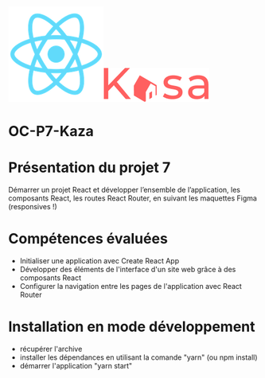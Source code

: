 ![logo du site](./public/logo192.png)![logo Kaza](./src/assets/images/LOGO.png)

# OC-P7-Kaza

# Présentation du projet 7

Démarrer un projet React et développer l’ensemble de l’application, les composants React, les routes React Router, en suivant les maquettes Figma (responsives !)

# Compétences évaluées

- Initialiser une application avec Create React App
- Développer des éléments de l'interface d'un site web grâce à des composants React
- Configurer la navigation entre les pages de l'application avec React Router

# Installation en mode développement

- récupérer l'archive
- installer les dépendances en utilisant la comande "yarn" (ou npm install)
- démarrer l'application "yarn start"
